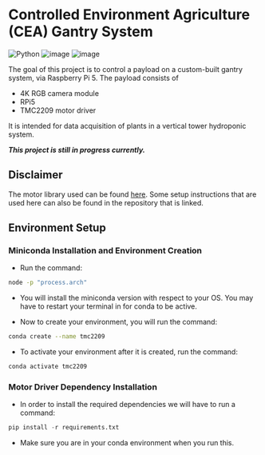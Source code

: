 # Controlled Environment Agriculture (CEA) Gantry System
![Python](https://img.shields.io/badge/Python-FFD43B?style=for-the-badge&logo=python&logoColor=blue)
![image](https://img.shields.io/badge/OpenCV-27338e?style=for-the-badge&logo=OpenCV&logoColor=white)
![image](https://img.shields.io/badge/Raspberry%20Pi-A22846?style=for-the-badge&logo=Raspberry%20Pi&logoColor=white)

The goal of this project is to control a payload on a custom-built gantry system, via Raspberry Pi 5. The payload consists of
- 4K RGB camera module
- RPi5
- TMC2209 motor driver
  
It is intended for data acquisition of plants in a vertical tower hydroponic system. 

**_This project is still in progress currently._**

## Disclaimer
The motor library used can be found [here](https://github.com/Chr157i4n/TMC2209_Raspberry_Pi).
Some setup instructions that are used here can also be found in the repository that is linked.

## Environment Setup

### **Miniconda Installation and Environment Creation**

- Run the command: 
```bash
node -p "process.arch"
```
- You will install the miniconda version with respect to your OS. You may have to restart your terminal in for conda to be active.


- Now to create your environment, you will run the command:
```bash
conda create --name tmc2209
```

- To activate your environment after it is created, run the command:
```bash
conda activate tmc2209
```

### **Motor Driver Dependency Installation**

- In order to install the required dependencies we will have to run a command:
```python
pip install -r requirements.txt
```
- Make sure you are in your conda environment when you run this.
